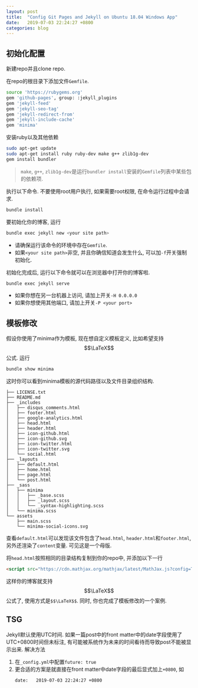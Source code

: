 ```yaml
---
layout: post
title:  "Config Git Pages and Jekyll on Ubuntu 18.04 Windows App"
date:   2019-07-03 22:24:27 +0800
categories: blog
---
```


## 初始化配置

新建repo并且clone repo.

在repo的根目录下添加文件`Gemfile`.

```bash
source 'https://rubygems.org'
gem 'github-pages', group: :jekyll_plugins
gem 'jekyll-feed'
gem 'jekyll-seo-tag'
gem 'jekyll-redirect-from'
gem 'jekyll-include-cache'
gem 'minima'
```

安装ruby以及其他依赖

```bash
sudo apt-get update
sudo apt-get install ruby ruby-dev make g++ zlib1g-dev
gem install bundler
```

> `make`, `g++`, `zlib1g-dev`是运行`bundler install`安装的`Gemfile`列表中某些包的依赖项.

执行以下命令. 不要使用root用户执行, 如果需要root权限, 在命令运行过程中会请求.

```bash
bundle install
```

要初始化你的博客, 运行

```bash
bundle exec jekyll new <your site path>
```

+ 请确保运行该命令的环境中存在`Gemfile`.
+ 如果`<your site path>`非空, 并且你确信知道会发生什么, 可以加`-f`开关强制初始化.

初始化完成后, 运行以下命令就可以在浏览器中打开你的博客啦.

```bash
bundle exec jekyll serve
```

+ 如果你想在另一台机器上访问, 请加上开关`-H 0.0.0.0`
+ 如果你想使用其他端口, 请加上开关`-P <your port>`

## 模板修改
假设你使用了minima作为模板, 现在想自定义模板定义, 比如希望支持$$\LaTeX$$公式. 运行

```bash
bundle show minima
```

这时你可以看到minima模板的源代码路径以及文件目录组织结构.

```
├── LICENSE.txt
├── README.md
├── _includes
│   ├── disqus_comments.html
│   ├── footer.html
│   ├── google-analytics.html
│   ├── head.html
│   ├── header.html
│   ├── icon-github.html
│   ├── icon-github.svg
│   ├── icon-twitter.html
│   ├── icon-twitter.svg
│   └── social.html
├── _layouts
│   ├── default.html
│   ├── home.html
│   ├── page.html
│   └── post.html
├── _sass
│   ├── minima
│   │   ├── _base.scss
│   │   ├── _layout.scss
│   │   └── _syntax-highlighting.scss
│   └── minima.scss
└── assets
    ├── main.scss
    └── minima-social-icons.svg
```

查看`default.html`可以发现该文件包含了`head.html`, `header.html`和`footer.html`, 另外还渲染了`content`变量. 可见这是一个母版.

将`head.html`按照相同的目录结构复制到你的repo中, 并添加以下一行

```html
<script src="https://cdn.mathjax.org/mathjax/latest/MathJax.js?config=TeX-AMS-MML_HTMLorMML" type="text/javascript"></script>
```

这样你的博客就支持$$\LaTeX$$公式了, 使用方式是`$$\LaTeX$$`. 同时, 你也完成了模板修改的一个案例.

## TSG

Jekyll默认使用UTC时间. 如果一篇post中的front matter中的date字段使用了UTC+0800时间但未标注, 有可能被系统作为未来的时间看待而导致post不能被显示出来. 解决方法

1. 在`_config.yml`中配置`future: true`
2. 更合适的方案是就直接在front matter中date字段的最后显式加上`+0800`, 如
	```
	date:   2019-07-03 22:24:27 +0800
	```
